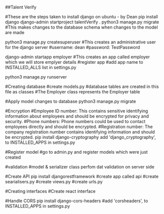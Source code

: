 ##Talent Verify

#These are the steps taken to install django on ubuntu - by Dean
pip install django
django-admin startproject talentVerify .
python3 manage.py migrate
#This makes changes to the database schema when changes to the model are made

python3 manage.py createsuperuser
#This creates an administrative user for the django server
#username: dean
#password: TestPassword

django-admin startapp employer
#This creates an app called employer which we will store emplyer details
#register app
#add app name to INSTALLED_ALLS list in settings.py

python3 manage.py runserver

#Creating database
#create models.py
#database tables are created in this file as classes
#The Employer class represents the Employer table

#Apply model changes to database
python3 manage.py migrate

#Encryption
#Employee ID number: This contains sensitive identifying information about employees and should be encrypted for privacy and security.
#Phone numbers: Phone numbers could be used to contact employees directly and should be encrypted.
#Registration number: The company registration number contains identifying information and should be encrypted.
pip install django-cryptography
add 'django_cryptography', to INSTALLED_APPS in settings.py

#Register model
#go to admin.py and register models which were just created

#validation
#model & serializer class perfom dat validation on server side

#Create API
pip install djangorestframework
#create app called api
#create searialisers.py
#create views.py
#create urls.py

#Creating interfaces
#Create react interface

#Handle CORS
pip install django-cors-headers
#add  'corsheaders', to INSTALLED_APPS in settings.py